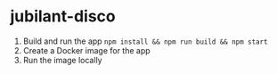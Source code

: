 # jubilant-disco

1. Build and run the app `npm install && npm run build && npm start`
2. Create a Docker image for the app
3. Run the image locally
